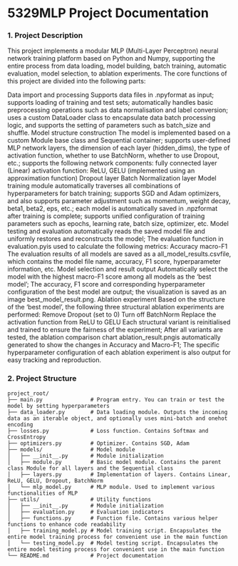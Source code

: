 # 5329MLP Project Documentation
### 1. Project Description

This project implements a modular MLP (Multi-Layer Perceptron) neural network training platform based on Python and Numpy, supporting the entire process from data loading, model building, batch training, automatic evaluation, model selection, to ablation experiments. The core functions of this project are divided into the following parts:

Data import and processing Supports data files in .npyformat as input; supports loading of training and test sets; automatically handles basic preprocessing operations such as data normalisation and label conversion; uses a custom DataLoader class to encapsulate data batch processing logic, and supports the setting of parameters such as batch_size and shuffle.
Model structure construction The model is implemented based on a custom Module base class and Sequential container; supports user-defined MLP network layers, the dimension of each layer (hidden_dims), the type of activation function, whether to use BatchNorm, whether to use Dropout, etc.; supports the following network components: fully connected layer (Linear) activation function: ReLU, GELU (implemented using an approximation function) Dropout layer Batch Normalization layer
Model training module automatically traverses all combinations of hyperparameters for batch training; supports SGD and Adam optimizers, and also supports parameter adjustment such as momentum, weight decay, beta1, beta2, eps, etc.; each model is automatically saved in .npzformat after training is complete; supports unified configuration of training parameters such as epochs, learning rate, batch size, optimizer, etc.
Model testing and evaluation automatically reads the saved model file and uniformly restores and reconstructs the model; The evaluation function in evaluation.pyis used to calculate the following metrics: Accuracy macro-F1 The evaluation results of all models are saved as a all_model_results.csvfile, which contains the model file name, accuracy, F1 score, hyperparameter information, etc.
Model selection and result output Automatically select the model with the highest macro-F1 score among all models as the ‘best model’; The accuracy, F1 score and corresponding hyperparameter configuration of the best model are output; the visualization is saved as an image best_model_result.png.
Ablation experiment Based on the structure of the ‘best model’, the following three structural ablation experiments are performed: Remove Dropout (set to 0) Turn off BatchNorm Replace the activation function from ReLU to GELU Each structural variant is reinitialised and trained to ensure the fairness of the experiment; After all variants are tested, the ablation comparison chart ablation_result.pngis automatically generated to show the changes in Accuracy and Macro-F1; The specific hyperparameter configuration of each ablation experiment is also output for easy tracking and reproduction.

### 2. Project Structure
```plaintext
project_root/
├── main.py               # Program entry. You can train or test the model by setting hyperparameters
├── data_loader.py        # Data loading module. Outputs the incoming data as an iterable object, and optionally uses mini-batch and onehot encoding
├── losses.py             # Loss function. Contains Softmax and CrossEntropy
├── optimizers.py         # Optimizer. Contains SGD, Adam
├── models/               # Model module
│   ├── __init__.py       # Module initialization
│   ├── module.py         # Basic model module. Contains the parent class Module for all layers and the Sequential class
│   ├── layers.py         # Implementation of layers. Contains Linear, ReLU, GELU, Dropout, BatchNorm
│   └── mlp_model.py      # MLP module. Used to implement various functionalities of MLP
├── utils/                # Utility functions
│   ├── __init__.py       # Module initialization
│   ├── evaluation.py     # Evaluation indicators
│   ├── functions.py      # Function file. Contains various helper functions to enhance code readability
│   ├── training_model.py # Model training script. Encapsulates the entire model training process for convenient use in the main function
│   └── testing_model.py  # Model testing script. Encapsulates the entire model testing process for convenient use in the main function
└── README.md             # Project documentation

```